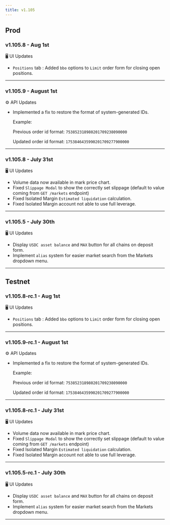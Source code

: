 ```yaml
---
title: v1.105
---
```

## Prod
### v1.105.8 - Aug 1st
🖥️  UI Updates 
* `Positions` tab : Added `bbo` options to `Limit` order form for closing open positions.
---
### v1.105.9 - August 1st
⚙️ API Updates
* Implemented a fix to restore the format of system-generated IDs.

  Example:
  
  Previous order id format: `753852318980201709238090000`
  
  Updated order id format: `1753846435990201709277900000`
---
### v1.105.8 - July 31st
🖥️  UI Updates 
* Volume data now available in mark price chart.
* Fixed `Slippage Modal` to show the correctly set slippage (default to value coming from `GET /markets` endpoint)
* Fixed Isolated Margin `Estimated liquidation` calculation.
* Fixed Isolated Margin account not able to use full leverage.
---
### v1.105.5 - July 30th
🖥️  UI Updates 
*  Display `USDC asset balance` and `MAX` button for all chains on deposit form.
*  Implement `alias` system for easier market search from the Markets dropdown menu.
---

## Testnet
### v1.105.8-rc.1 - Aug 1st
🖥️  UI Updates 
* `Positions` tab : Added `bbo` options to `Limit` order form for closing open positions.
---
### v1.105.9-rc.1 - August 1st
⚙️ API Updates
* Implemented a fix to restore the format of system-generated IDs.

  Example:
  
  Previous order id format: `753852318980201709238090000`
  
  Updated order id format: `1753846435990201709277900000`
---
### v1.105.8-rc.1 - July 31st
🖥️  UI Updates 
* Volume data now available in mark price chart.
* Fixed `Slippage Modal` to show the correctly set slippage (default to value coming from `GET /markets` endpoint)
* Fixed Isolated Margin `Estimated liquidation` calculation.
* Fixed Isolated Margin account not able to use full leverage.
---
### v1.105.5-rc.1 - July 30th
🖥️  UI Updates 
*  Display `USDC asset balance` and `MAX` button for all chains on deposit form.
*  Implement `alias` system for easier market search from the Markets dropdown menu.
---
